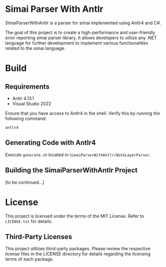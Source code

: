 # Simai Parser With Antlr

SimaiParserWithAntlr is a parser for simai implemented using Antlr4 and C#.

The goal of this project is to create a high-performance and user-friendly error reporting simai parser library. It allows developers to utilize any .NET language for further development to implement various functionalities related to the simai language.

# Build

## Requirements

- Antlr 4.13.1
- Visual Studio 2022

Ensure that you have access to Antlr4 in the shell. Verify this by running the following command:

```shell
antlr4
```

## Generating Code with Antlr4

Execute `generate.sh` located in `SimaiParserWithAntlr/NoteLayerParser`.

## Building the SimaiParserWithAntlr Project

[to be continued...]

# License

This project is licensed under the terms of the MIT License. Refer to `LICENSE.txt` for details.

## Third-Party Licenses

This project utilizes third-party packages. Please review the respective license files in the LICENSE directory for details regarding the licensing terms of each package.
